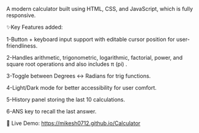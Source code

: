 A modern calculator built using HTML, CSS, and JavaScript, which is fully responsive.

✨Key Features added:

1-Button + keyboard input support with editable cursor position for user-friendliness.

2-Handles arithmetic, trigonometric, logarithmic, factorial, power, and square root operations and also includes π (pi) .

3-Toggle between Degrees ↔ Radians for trig functions.

4-Light/Dark mode for better accessibility for user comfort.

5-History panel storing the last 10 calculations.

6-ANS key to recall the last answer.





🚀 Live Demo: https://mikesh0712.github.io/Calculator

